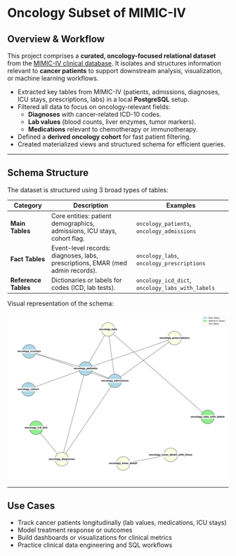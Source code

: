 # Oncology Subset of MIMIC-IV

## Overview & Workflow

This project comprises a **curated, oncology-focused relational dataset** from the [MIMIC-IV clinical database](https://mimic.physionet.org/). It isolates and structures information relevant to **cancer patients** to support downstream analysis, visualization, or machine learning workflows.

- Extracted key tables from MIMIC-IV (patients, admissions, diagnoses, ICU stays, prescriptions, labs) in a local **PostgreSQL** setup.
- Filtered all data to focus on oncology-relevant fields:
  - **Diagnoses** with cancer-related ICD-10 codes.
  - **Lab values** (blood counts, liver enzymes, tumor markers).
  - **Medications** relevant to chemotherapy or immunotherapy.
- Defined a **derived oncology cohort** for fast patient filtering.
- Created materialized views and structured schema for efficient queries.

---

## Schema Structure

The dataset is structured using 3 broad types of tables:

| Category        | Description                                                                            | Examples |
|-----------------|----------------------------------------------------------------------------------------|----------|
| **Main Tables** | Core entities: patient demographics, admissions, ICU stays, cohort flag.              | `oncology_patients`, `oncology_admissions` |
| **Fact Tables** | Event-level records: diagnoses, labs, prescriptions, EMAR (med admin records).         | `oncology_labs`, `oncology_prescriptions` |
| **Reference Tables** | Dictionaries or labels for codes (ICD, lab tests).                               | `oncology_icd_dict`, `oncology_labs_with_labels` |



Visual representation of the schema:

![Oncology-Focused MIMIC-IV Schema](files/oncology_mimic_schema.png)


---

## Use Cases

- Track cancer patients longitudinally (lab values, medications, ICU stays)
- Model treatment response or outcomes
- Build dashboards or visualizations for clinical metrics
- Practice clinical data engineering and SQL workflows

